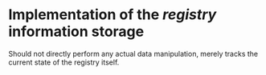 # Implementation of the *registry* information storage

Should not directly perform any actual data manipulation, merely tracks the current state of the registry itself.